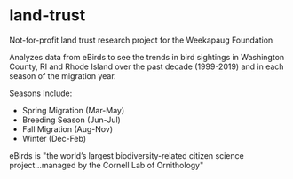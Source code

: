 # land-trust
Not-for-profit land trust research project for the Weekapaug Foundation

Analyzes data from eBirds to see the trends in bird sightings in Washington County, RI and Rhode Island over the past decade (1999-2019) and in each season of the migration year.

Seasons Include:
* Spring Migration (Mar-May)  
* Breeding Season (Jun-Jul)  
* Fall Migration (Aug-Nov)  
* Winter (Dec-Feb)  

eBirds is "the world’s largest biodiversity-related citizen science project...managed by the Cornell Lab of Ornithology"
